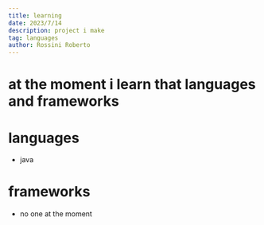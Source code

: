 ```yaml
---
title: learning
date: 2023/7/14
description: project i make
tag: languages
author: Rossini Roberto
---
```


# at the moment i learn that languages and frameworks
# languages
- java
# frameworks
- no one at the moment